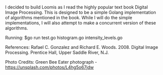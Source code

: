 I decided to build Loomis as I read the highly popular text book Digital Image Processing. This is designed to be a simple Golang implementation of algorithms mentioned in the book. While I will do the simple implementations, I will also attempt to make a concurrent version of these algorithms.

Running:
$go run test.go histogram.go intensity_levels.go

References:
Rafael C. Gonzalez and Richard E. Woods. 2008. Digital Image Processing. Prentice Hall, Upper Saddle River, N.J.

Photo Credits:
Green Bee Eater photograph - https://unsplash.com/photos/L4hg5o67jdw
